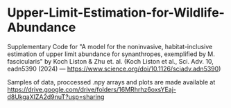 # Upper-Limit-Estimation-for-Wildlife-Abundance
Supplementary Code for "A model for the noninvasive, habitat-inclusive estimation of upper limit abundance for synanthropes, exemplified by M. fascicularis" by Koch Liston & Zhu et. al. (Koch Liston et al., Sci. Adv. 10, eadn5390 (2024) — https://www.science.org/doi/10.1126/sciadv.adn5390)

Samples of data, proccessed .npy arrays and plots are made available at
https://drive.google.com/drive/folders/16MRhrhz6oxsYEaj-d8UkgaXIZA2d9nuT?usp=sharing
